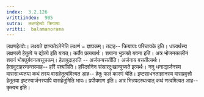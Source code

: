 ```yaml
---
index:  3.2.126
vrittiindex:  905
sutra:  लक्षणहेत्वोः क्रियायाः
vritti:  balamanorama 
---
```


लक्षणहेत्वोः। लक्ष्यते ज्ञाप्यतेऽनेनेति लक्षणं = ज्ञापकम्। तदाह-- क्रियायाः परिचायके इति। धात्वर्थस्य लक्षणत्वे हेतुत्वे च द्योत्ये इति यावत्। कर्तैव प्रत्ययार्थः। शयाना भुञ्जते यवना इति। अत्र भोजनकालीनं शयनं भोक्तुर्यवनत्वसूचकम्। हेतावुदाहरति -- अर्जयन्वसतीति। अर्जनाय वसतीत्यर्थः।हेतावुदाहरणान्तरमाह-- हरिं पश्यन्निति। हरिदर्शनेन संसारदुःखान्मुच्यते इत्यर्थः। ननु धनाद्यार्जनस्य वाससाध्यतया कथं तस्य वासहेतुत्वमित्यत आह-- हेतुः फलं कारणं चेति। इष्टसाधनताज्ञानस्य वासप्रवृत्तौ हेतुतया इष्टस्यार्जनस्यापि वासहेतुमिति भावः। प्रपीयमाण इति। अत्र भिन्नपदस्थत्वात् कथं णत्वमित्यत आह-- कृत्यच इति।

